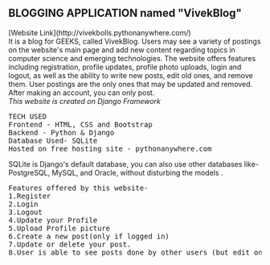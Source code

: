 <h2>BLOGGING APPLICATION named "VivekBlog"</h2>
[Website Link](http://vivekbolls.pythonanywhere.com/)
<br>
It is a blog for GEEKS, called VivekBlog. Users may see a variety of postings
  on the website's main page and add new content regarding topics in computer
  science and emerging technologies. The website offers features including
  registration, profile updates, profile photo uploads, login and logout, as
  well as the ability to write new posts, edit old ones, and remove them. User
  postings are the only ones that may be updated and removed. After making an
  account, you can only post.
<br>
<em>
This website is created on Django Framework
</em>
<br>
<pre>
TECH USED
Frontend - HTML, CSS and Bootstrap
Backend - Python & Django
Database Used- SQLite 
Hosted on free hosting site - pythonanywhere.com
</pre>
SQLite is Django's default database, you can also use other databases like-PostgreSQL, MySQL, and Oracle, without disturbing the models .

<pre>
Features offered by this website-
1.Register
2.Login
3.Logout
4.Update your Profile
5.Upload Profile picture
6.Create a new post(only if logged in)
7.Update or delete your post.
8.User is able to see posts done by other users (but edit only your their own posts)
</pre>

<br>

<!--some bootstrap snippets from- https://getbootstrap.com/docs/4.0/getting-started/introduction/#starter-template-->
